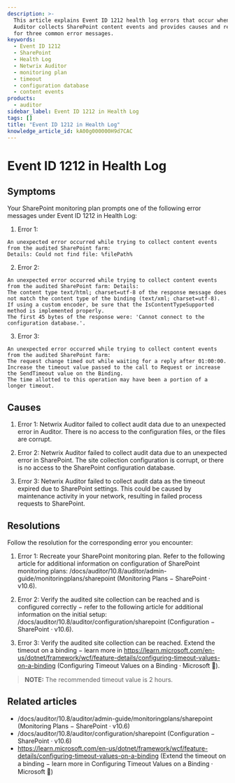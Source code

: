 ```yaml
---
description: >-
  This article explains Event ID 1212 health log errors that occur when Netwrix
  Auditor collects SharePoint content events and provides causes and resolutions
  for three common error messages.
keywords:
  - Event ID 1212
  - SharePoint
  - Health Log
  - Netwrix Auditor
  - monitoring plan
  - timeout
  - configuration database
  - content events
products:
  - auditor
sidebar_label: Event ID 1212 in Health Log
tags: []
title: "Event ID 1212 in Health Log"
knowledge_article_id: kA00g000000H9d7CAC
---
```


# Event ID 1212 in Health Log

## Symptoms

Your SharePoint monitoring plan prompts one of the following error messages under Event ID 1212 in Health Log:

1. Error 1:

```
An unexpected error occurred while trying to collect content events from the audited SharePoint farm:
Details: Could not find file: %filePath%
```

2. Error 2:

```
An unexpected error occurred while trying to collect content events from the audited SharePoint farm: Details: 
The content type text/html; charset=utf-8 of the response message does not match the content type of the binding (text/xml; charset=utf-8).
If using a custom encoder, be sure that the IsContentTypeSupported method is implemented properly.
The first 45 bytes of the response were: 'Cannot connect to the configuration database.'.
```

3. Error 3:

```
An unexpected error occurred while trying to collect content events from the audited SharePoint farm:
The request change timed out while waiting for a reply after 01:00:00.
Increase the timeout value passed to the call to Request or increase the SendTimeout value on the Binding.
The time allotted to this operation may have been a portion of a longer timeout.
```

## Causes

1. Error 1: Netwrix Auditor failed to collect audit data due to an unexpected error in Auditor. There is no access to the configuration files, or the files are corrupt.

2. Error 2: Netwrix Auditor failed to collect audit data due to an unexpected error in SharePoint. The site collection configuration is corrupt, or there is no access to the SharePoint configuration database.

3. Error 3: Netwrix Auditor failed to collect audit data as the timeout expired due to SharePoint settings. This could be caused by maintenance activity in your network, resulting in failed process requests to SharePoint.

## Resolutions

Follow the resolution for the corresponding error you encounter:

1. Error 1: Recreate your SharePoint monitoring plan. Refer to the following article for additional information on configuration of SharePoint monitoring plans: /docs/auditor/10.8/auditor/admin-guide/monitoringplans/sharepoint (Monitoring Plans − SharePoint · v10.6).

2. Error 2: Verify the audited site collection can be reached and is configured correctly − refer to the following article for additional information on the initial setup: /docs/auditor/10.8/auditor/configuration/sharepoint (Configuration − SharePoint · v10.6).

3. Error 3: Verify the audited site collection can be reached. Extend the timeout on a binding − learn more in https://learn.microsoft.com/en-us/dotnet/framework/wcf/feature-details/configuring-timeout-values-on-a-binding (Configuring Timeout Values on a Binding ⸱ Microsoft 🐍).

> **NOTE:** The recommended timeout value is 2 hours.

## Related articles

- /docs/auditor/10.8/auditor/admin-guide/monitoringplans/sharepoint (Monitoring Plans − SharePoint · v10.6)
- /docs/auditor/10.8/auditor/configuration/sharepoint (Configuration − SharePoint · v10.6)
- https://learn.microsoft.com/en-us/dotnet/framework/wcf/feature-details/configuring-timeout-values-on-a-binding (Extend the timeout on a binding − learn more in Configuring Timeout Values on a Binding ⸱ Microsoft 🐍)
